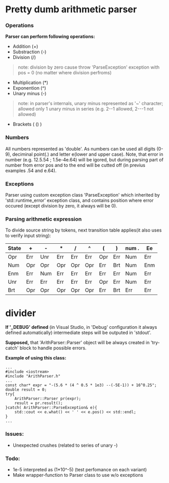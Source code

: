 # Pretty dumb arithmetic parser

### Operations

**Parser can perform following operations:**
- Addition (+)
- Substraction (-)
- Division (/) 
> note: division by zero cause throw 'ParseException' exception with pos = 0 (no matter where division perfroms)
- Multiplication (*)
- Exponention (^)	
- Unary minus (-)	
> note: in parser's internals, unary minus represented as '~' character; allowed only 1 unary minus in series (e.g. 2--1 allowed, 2---1 not allowed)
- Brackets ( () )

### Numbers

All numbers represented as 'double'. As numbers can be used all digits (0-9), deciminal point(.) and letter e(lower and upper case). Note, that error in number (e.g. 12.5.54 ; 1.5e-4e.64) will be igored, but during parsing part of number from error pos and to the end will be cutted off (in previus examples .54 and e.64).

### Exceptions
Parser using custom exception class 'ParseException' which inherited by 'std::runtime_error' exception class, and contains position where error occured (except division by zero, it always will be 0).

### Parsing arithmetic expression
To divide source string by tokens, next transition table applies(it also uses to verify input string):

| State | + | - | *	| / | ^ | ( | ) | num . | Ee |
| - | - | - | - | - | - | - | - | - | - |
|	Opr		|	Err	|	Unr	|	Err	|	Err	|	Err	|	Opr	|	Err	|	Num	|	Err	|
|	Num		|	Opr	|	Opr	|	Opr	|	Opr	|	Opr	|	Err	|	Brt	|	Num	|	Enm	|
|	Enm		|	Err	|	Num	|	Err	|	Err	|	Err	|	Err	|	Err	|	Num	|	Err	|
|	Unr		|	Err	|	Err	|	Err	|	Err	|	Err	|	Opr	|	Err	|	Num	|	Err	|	
|	Brt		|	Opr	|	Opr	|	Opr	|	Opr	|	Opr	|	Err	|	Brt	|	Err	|	Err	|

# divider

<p><b>If '_DEBUG' defined</b> (in Visual Studio, in 'Debug' configuration it always defined automatically) intermediate steps will be outputed in 'stdout'. </p>
<p><b>Supposed,</b> that 'ArithParser::Parser' object will be always created in 'try-catch' block to handle possible errors.</p>
<p><b>Example of using this class:</b></p>

	...
	#include <iostream>
	#include "ArithParser.h"
	...
	const char* expr = "-(5.6 * (4 ^ 0.5 * 1e3) --(-5E-1)) + 16^0.25";
	double result = 0;
	try{
		ArithParser::Parser pr(expr);
		result = pr.result();
	}catch( ArithParser::ParseException& e){
		std::cout << e.what() << ' ' << e.pos() << std::endl;
	}
	...

<h3>Issues:</h3>
<ul>
	<li>Unexpected crushes (related to series of unary -)</li>
</ul>

<h3>Todo:</h3>
<ul>
	<li>1e-5 interpreted as (1*10^-5) (test perfomance on each variant)</li>
	<li>Make wrapper-function to Parser class to use w/o exceptions</li>
</ul>
